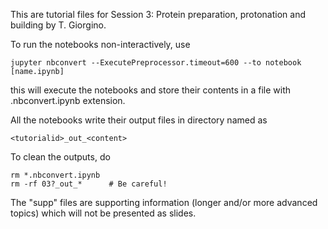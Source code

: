 This are tutorial files for Session 3: Protein preparation,
protonation and building by T. Giorgino. 

To run the notebooks non-interactively, use

    jupyter nbconvert --ExecutePreprocessor.timeout=600 --to notebook [name.ipynb]

this will execute the notebooks and store their contents in a
file with .nbconvert.ipynb extension. 

All the notebooks write their output files in directory named as

    <tutorialid>_out_<content>

To clean the outputs, do

    rm *.nbconvert.ipynb
    rm -rf 03?_out_*      # Be careful!
    
The "supp" files are supporting information (longer
and/or more advanced topics) which
will not be presented as slides.
